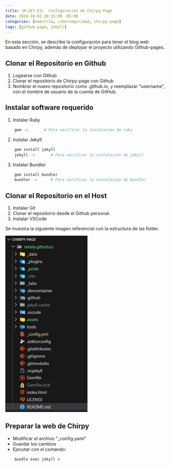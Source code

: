 ```yaml
---
title: (M.IET-CS)  Configuración de Chirpy-Page
date: 2024-10-02 20:15:00 -05:00
categories: [maestría, ciberseguridad, chirpy-page]
tags: [github-page, jekyll]
---
```


En esta sección, se describe la configuración para tener el blog web basado en Chirpy, además de deployar el proyecto utilizando Github-pages.

## Clonar el Repositorio en Github

1. Logearse con Github
2. Clonar el repositorio de Chirpy-page con Github
3. Nombrar el nuevo repositorio como <username>.github.io, y reemplazar "username", con el nombre de usuario de la cuenta de GitHub.

## Instalar software requerido

1. Instalar Ruby

```bash
    gem -v       # Para verificar la instalación de ruby
```

2. Instalar Jekyll

```bash
    gem install jekyll
    jekyll -v       # Para verificar la instalación de jekyll
```

3. Instalar Bundler

```bash
    gem install bundler
    bundler -v      # Para verificar la instalación de bundler
```

## Clonar el Repositorio en el Host

1. Instalar Git
2. Clonar el repositorio desde el Github personal.
3. Instalar VSCode

Se muestra la siguiente imagen referencial con la estructura de las folder.

![Figura-referencial](/assets/posts/structure.png)

## Preparar la web de Chirpy

- Modificar el archivo "\_config.yaml"
- Guardar los cambios
- Ejecutar con el comando:

```bash
    bundle exec jekyll s
```
